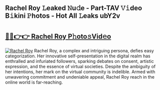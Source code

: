 ## Rachel Roy 𝙻eaked 𝙽u𝚍e - Part-TAV 𝚅𝚒deo B𝚒kini 𝙿hotos - Hot All 𝙻eaks ubY2v

# <h2><a href="http://ld29xx.urlbe.top/?page=Rachel+Roy">🔗🔗👉👉 Rachel Roy P𝚑oto𝚜Vid𝚎o</a></h2>

[![Rachel Roy](https://i.imgur.com/eBuTRDB.gif)](http://ld29xx.urlbe.top/?page=Rachel+Roy)
Rachel Roy, a complex and intriguing persona, defies easy categorization. Her innovative self-presentation in the digital realm has enthralled and infuriated followers, sparking debates on consent, artistic expression, and the essence of virtual societies. Despite the ambiguity of her intentions, her mark on the virtual community is indelible. Armed with unwavering commitment and undeniable appeal, Rachel Roy reach in the online world is far-reaching.
